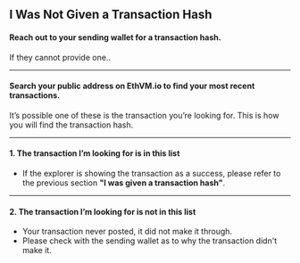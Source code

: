 ## I Was Not Given a Transaction Hash

#### Reach out to your sending wallet for a transaction hash.

If they cannot provide one..

* * *

#### Search your public address on EthVM.io to find your most recent transactions.

It’s possible one of these is the transaction you’re looking for. This is how you will find the transaction hash.

* * *

#### 1. The transaction I’m looking for is in this list

- If the explorer is showing the transaction as a success, please refer to the previous section **"I was given a transaction hash"**.

* * *

#### 2. The transaction I’m looking for is not in this list

- Your transaction never posted, it did not make it through.
- Please check with the sending wallet as to why the transaction didn't make it. 
